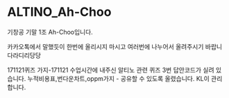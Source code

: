 # ALTINO_Ah-Choo
기창공 기말 1조 Ah-Choo입니다.

카카오톡에서 말했듯이 한번에 올리시지 마시고 여러번에 나누어서 올려주시기 바랍니다라디리당당

171121퀴즈 가지-171121 수업시간에 내주신 알티노 관련 퀴즈 3번 답안코드가 실려 있습니다.
누적비용표,번다운차트,oppm가지 - 공유할 수 있도록 올렸습니다. KL이 관리합니다.

